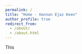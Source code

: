 ```yaml
---
permalink: /
title: "Home - Hannan Ejaz Keen"
author_profile: true
redirect_from: 
  - /about/
  - /about.html
---
```


This
